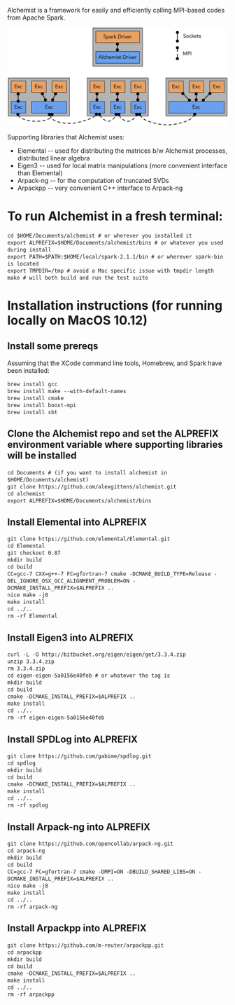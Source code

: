 Alchemist is a framework for easily and efficiently calling MPI-based codes from Apache Spark.

![Platonic Alchemist Architecture](https://github.com/alexgittens/alchemist/blob/master/architecture.png)

Supporting libraries that Alchemist uses:
* Elemental -- used for distributing the matrices b/w Alchemist processes, distributed linear algebra
* Eigen3 -- used for local matrix manipulations (more convenient interface than Elemental)
* Arpack-ng -- for the computation of truncated SVDs
* Arpackpp -- very convenient C++ interface to Arpack-ng

# To run Alchemist in a fresh terminal:
```
cd $HOME/Documents/alchemist # or wherever you installed it
export ALPREFIX=$HOME/Documents/alchemist/bins # or whatever you used during install
export PATH=$PATH:$HOME/local/spark-2.1.1/bin # or wherever spark-bin is located
export TMPDIR=/tmp # avoid a Mac specific issue with tmpdir length
make # will both build and run the test suite
```

# Installation instructions (for running locally on MacOS 10.12)

## Install some prereqs
Assuming that the XCode command line tools, Homebrew, and Spark have been installed:
```
brew install gcc
brew install make --with-default-names
brew install cmake
brew install boost-mpi
brew install sbt
```

## Clone the Alchemist repo and set the ALPREFIX environment variable where supporting libraries will be installed
```
cd Documents # (if you want to install alchemist in $HOME/Documents/alchemist)
git clone https://github.com/alexgittens/alchemist.git
cd alchemist 
export ALPREFIX=$HOME/Documents/alchemist/bins
```

## Install Elemental into ALPREFIX
```
git clone https://github.com/elemental/Elemental.git
cd Elemental
git checkout 0.87
mkdir build
cd build
CC=gcc-7 CXX=g++-7 FC=gfortran-7 cmake -DCMAKE_BUILD_TYPE=Release -DEL_IGNORE_OSX_GCC_ALIGNMENT_PROBLEM=ON -DCMAKE_INSTALL_PREFIX=$ALPREFIX ..
nice make -j8
make install
cd ../..
rm -rf Elemental
```

## Install Eigen3 into ALPREFIX 
```
curl -L -O http://bitbucket.org/eigen/eigen/get/3.3.4.zip
unzip 3.3.4.zip
rm 3.3.4.zip
cd eigen-eigen-5a0156e40feb # or whatever the tag is
mkdir build
cd build
cmake -DCMAKE_INSTALL_PREFIX=$ALPREFIX ..
make install
cd ../..
rm -rf eigen-eigen-5a0156e40feb
```

## Install SPDLog into ALPREFIX
```
git clone https://github.com/gabime/spdlog.git
cd spdlog
mkdir build
cd build
cmake -DCMAKE_INSTALL_PREFIX=$ALPREFIX ..
make install
cd ../..
rm -rf spdlog
```

## Install Arpack-ng into ALPREFIX 
```
git clone https://github.com/opencollab/arpack-ng.git
cd arpack-ng
mkdir build
cd build
CC=gcc-7 FC=gfortran-7 cmake -DMPI=ON -DBUILD_SHARED_LIBS=ON -DCMAKE_INSTALL_PREFIX=$ALPREFIX ..
nice make -j8
make install
cd ../..
rm -rf arpack-ng
```

## Install Arpackpp into ALPREFIX 
```
git clone https://github.com/m-reuter/arpackpp.git
cd arpackpp
mkdir build
cd build
cmake -DCMAKE_INSTALL_PREFIX=$ALPREFIX ..
make install
cd ../..
rm -rf arpackpp
```


